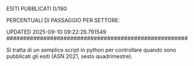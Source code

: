 ESITI PUBBLICATI 0/190 

PERCENTUALI DI PASSAGGIO PER SETTORE:

UPDATED 2025-09-10 09:22:26.791549
###################################################### 

Si tratta di un semplice script in python per controllare quando sono pubblicati gli esiti (ASN 2021, sesto quadrimestre).

